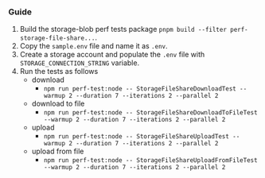 ### Guide

1. Build the storage-blob perf tests package `pnpm build --filter perf-storage-file-share...`.
2. Copy the `sample.env` file and name it as `.env`.
3. Create a storage account and populate the `.env` file with `STORAGE_CONNECTION_STRING` variable.
4. Run the tests as follows
   - download
     - `npm run perf-test:node -- StorageFileShareDownloadTest --warmup 2 --duration 7 --iterations 2 --parallel 2`
   - download to file
     - `npm run perf-test:node -- StorageFileShareDownloadToFileTest --warmup 2 --duration 7 --iterations 2 --parallel 2`
   - upload
     - `npm run perf-test:node -- StorageFileShareUploadTest --warmup 2 --duration 7 --iterations 2 --parallel 2`
   - upload from file
     - `npm run perf-test:node -- StorageFileShareUploadFromFileTest --warmup 2 --duration 7 --iterations 2 --parallel 2`
